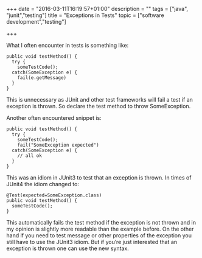 +++
date = "2016-03-11T16:19:57+01:00"
description = ""
tags = ["java", "junit","testing"]
title = "Exceptions in Tests"
topic = ["software development","testing"]

+++

What I often encounter in tests is something like:

    public void testMethod() {
      try {
        someTestCode(); 
      catch(SomeException e) {
        fail(e.getMessage)
      }
    }

This is unnecessary as JUnit and other test frameworks will fail a test if an exception is thrown. So declare the test method to throw SomeException.

Another often encountered snippet is:

    public void testMethod() {
      try {
        someTestCode();
        fail("SomeException expected")
      catch(SomeException e) {
        // all ok
      }
    }
	

This was an idiom in JUnit3 to test that an exception is thrown. In times of JUnit4 the idiom changed to:

    @Test(expected=SomeException.class)
    public void testMethod() {
      someTestCode();
    }

This automatically fails the test method if the exception is not thrown and in my opinion is slightly more readable than the example before. On the other hand if you need to test message or other properties of the exception you still have to use the JUnit3 idiom. But if you’re just interested that an exception is thrown one can use the new syntax.
